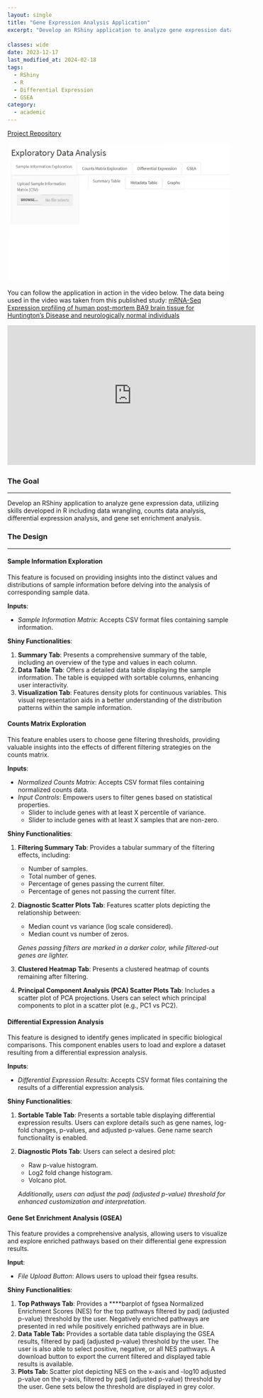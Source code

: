 ```yaml
---
layout: single
title: "Gene Expression Analysis Application"
excerpt: "Develop an RShiny application to analyze gene expression data, utilizing skills developed in R including data wrangling, counts data analysis, differential expression analysis, and gene set enrichment analysis."

classes: wide
date: 2023-12-17
last_modified_at: 2024-02-18
tags:
  - RShiny
  - R
  - Differential Expression
  - GSEA
category:
  - academic
---
```

<i class="fab fa-github"></i>[Project Repository](https://github.com/Jstream11/BioinformaticsAnalysisRShinyApplication.git)

<figure style="text-align: center; width: 500px; margin: 0 auto;">
<img src="/assets/images/RShinyAppProj/RShiny_App_SS.png" alt="RShiny App">
</figure>

You can follow the application in action in the video below. The data being used in the video was taken from this published study:
[mRNA-Seq Expression profiling of human post-mortem BA9 brain tissue for Huntington’s Disease and neurologically normal individuals](https://www.ncbi.nlm.nih.gov/geo/query/acc.cgi?acc=GSE64810)

<iframe width="560" height="315" src="https://www.youtube.com/embed/d3RQ6D4s9jw?si=HSf0tSO6gnBx7AQS" title="YouTube video player" frameborder="0" allow="accelerometer; autoplay; clipboard-write; encrypted-media; gyroscope; picture-in-picture; web-share" allowfullscreen></iframe>


### The Goal

---

Develop an RShiny application to analyze gene expression data, utilizing skills developed in R including data wrangling, counts data analysis, differential expression analysis, and gene set enrichment analysis. 

### The Design

---

#### Sample Information Exploration ####

This feature is focused on providing insights into the distinct values and distributions of sample information before delving into the analysis of corresponding sample data.

**Inputs**:

- *Sample Information Matrix*: Accepts CSV format files containing sample information.

**Shiny Functionalities**:

1. **Summary Tab**: Presents a comprehensive summary of the table, including an overview of the type and values in each column.
2. **Data Table Tab**: Offers a detailed data table displaying the sample information. The table is equipped with sortable columns, enhancing user interactivity.
3. **Visualization Tab**: Features density plots for continuous variables. This visual representation aids in a better understanding of the distribution patterns within the sample information.

#### Counts Matrix Exploration ####

This feature enables users to choose gene filtering thresholds, providing valuable insights into the effects of different filtering strategies on the counts matrix.

**Inputs**:

- *Normalized Counts Matrix*: Accepts CSV format files containing normalized counts data.
- *Input Controls*: Empowers users to filter genes based on statistical properties.
    - Slider to include genes with at least X percentile of variance.
    - Slider to include genes with at least X samples that are non-zero.

**Shiny Functionalities**:

1. **Filtering Summary Tab**: Provides a tabular summary of the filtering effects, including:
    - Number of samples.
    - Total number of genes.
    - Percentage of genes passing the current filter.
    - Percentage of genes not passing the current filter.
2. **Diagnostic Scatter Plots Tab**: Features scatter plots depicting the relationship between:
    - Median count vs variance (log scale considered).
    - Median count vs number of zeros.
    
    *Genes passing filters are marked in a darker color, while filtered-out genes are lighter.*
    
3. **Clustered Heatmap Tab**: Presents a clustered heatmap of counts remaining after filtering. 
4. **Principal Component Analysis (PCA) Scatter Plots Tab**: Includes a scatter plot of PCA projections. Users can select which principal components to plot in a scatter plot (e.g., PC1 vs PC2).

#### Differential Expression Analysis ####

This feature is designed to identify genes implicated in specific biological comparisons. This component enables users to load and explore a dataset resulting from a differential expression analysis.

**Inputs**:

- *Differential Expression Results*: Accepts CSV format files containing the results of a differential expression analysis.

**Shiny Functionalities**:

1. **Sortable Table Tab**: Presents a sortable table displaying differential expression results. Users can explore details such as gene names, log-fold changes, p-values, and adjusted p-values. Gene name search functionality is enabled.
2. **Diagnostic Plots Tab**: Users can select a desired plot:
    - Raw p-value histogram.
    - Log2 fold change histogram.
    - Volcano plot.
    
    *Additionally, users can adjust the padj (adjusted p-value) threshold for enhanced customization and interpretation.*
    

#### Gene Set Enrichment Analysis (GSEA) ####

This feature provides a comprehensive analysis, allowing users to visualize and explore enriched pathways based on their differential gene expression results.

**Input**:

- *File Upload Button*: Allows users to upload their fgsea results.

**Shiny Functionalities**:

1. **Top Pathways Tab**: Provides a ****barplot of fgsea Normalized Enrichment Scores (NES) for the top pathways filtered by padj (adjusted p-value) threshold by the user. Negatively enriched pathways are presented in red while positively enriched pathways are in blue.
2. **Data Table Tab:** Provides a sortable data table displaying the GSEA results, filtered by padj (adjusted p-value) threshold by the user. The user is also able to select positive, negative, or all NES pathways.  A download button to export the current filtered and displayed table results is available.
3. **Plots Tab:** Scatter plot depicting NES on the x-axis and -log10 adjusted p-value on the y-axis, filtered by padj (adjusted p-value) threshold by the user. Gene sets below the threshold are displayed in grey color.
